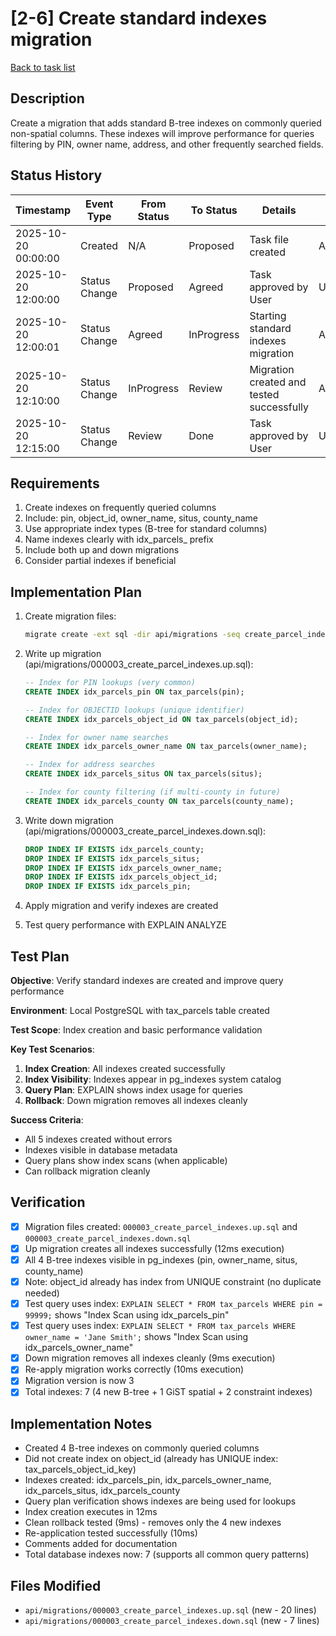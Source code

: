 # [2-6] Create standard indexes migration

[Back to task list](./tasks.md)

## Description

Create a migration that adds standard B-tree indexes on commonly queried non-spatial columns. These indexes will improve performance for queries filtering by PIN, owner name, address, and other frequently searched fields.

## Status History

| Timestamp | Event Type | From Status | To Status | Details | User |
|-----------|------------|-------------|-----------|---------|------|
| 2025-10-20 00:00:00 | Created | N/A | Proposed | Task file created | AI_Agent |
| 2025-10-20 12:00:00 | Status Change | Proposed | Agreed | Task approved by User | User |
| 2025-10-20 12:00:01 | Status Change | Agreed | InProgress | Starting standard indexes migration | AI_Agent |
| 2025-10-20 12:10:00 | Status Change | InProgress | Review | Migration created and tested successfully | AI_Agent |
| 2025-10-20 12:15:00 | Status Change | Review | Done | Task approved by User | User |

## Requirements

1. Create indexes on frequently queried columns
2. Include: pin, object_id, owner_name, situs, county_name
3. Use appropriate index types (B-tree for standard columns)
4. Name indexes clearly with idx_parcels_ prefix
5. Include both up and down migrations
6. Consider partial indexes if beneficial

## Implementation Plan

1. Create migration files:
   ```bash
   migrate create -ext sql -dir api/migrations -seq create_parcel_indexes
   ```

2. Write up migration (api/migrations/000003_create_parcel_indexes.up.sql):
   ```sql
   -- Index for PIN lookups (very common)
   CREATE INDEX idx_parcels_pin ON tax_parcels(pin);
   
   -- Index for OBJECTID lookups (unique identifier)
   CREATE INDEX idx_parcels_object_id ON tax_parcels(object_id);
   
   -- Index for owner name searches
   CREATE INDEX idx_parcels_owner_name ON tax_parcels(owner_name);
   
   -- Index for address searches
   CREATE INDEX idx_parcels_situs ON tax_parcels(situs);
   
   -- Index for county filtering (if multi-county in future)
   CREATE INDEX idx_parcels_county ON tax_parcels(county_name);
   ```

3. Write down migration (api/migrations/000003_create_parcel_indexes.down.sql):
   ```sql
   DROP INDEX IF EXISTS idx_parcels_county;
   DROP INDEX IF EXISTS idx_parcels_situs;
   DROP INDEX IF EXISTS idx_parcels_owner_name;
   DROP INDEX IF EXISTS idx_parcels_object_id;
   DROP INDEX IF EXISTS idx_parcels_pin;
   ```

4. Apply migration and verify indexes are created
5. Test query performance with EXPLAIN ANALYZE

## Test Plan

**Objective**: Verify standard indexes are created and improve query performance

**Environment**: Local PostgreSQL with tax_parcels table created

**Test Scope**: Index creation and basic performance validation

**Key Test Scenarios**:
1. **Index Creation**: All indexes created successfully
2. **Index Visibility**: Indexes appear in pg_indexes system catalog
3. **Query Plan**: EXPLAIN shows index usage for queries
4. **Rollback**: Down migration removes all indexes cleanly

**Success Criteria**:
- All 5 indexes created without errors
- Indexes visible in database metadata
- Query plans show index scans (when applicable)
- Can rollback migration cleanly

## Verification

- [x] Migration files created: `000003_create_parcel_indexes.up.sql` and `000003_create_parcel_indexes.down.sql`
- [x] Up migration creates all indexes successfully (12ms execution)
- [x] All 4 B-tree indexes visible in pg_indexes (pin, owner_name, situs, county_name)
- [x] Note: object_id already has index from UNIQUE constraint (no duplicate needed)
- [x] Test query uses index: `EXPLAIN SELECT * FROM tax_parcels WHERE pin = 99999;` shows "Index Scan using idx_parcels_pin"
- [x] Test query uses index: `EXPLAIN SELECT * FROM tax_parcels WHERE owner_name = 'Jane Smith';` shows "Index Scan using idx_parcels_owner_name"
- [x] Down migration removes all indexes cleanly (9ms execution)
- [x] Re-apply migration works correctly (10ms execution)
- [x] Migration version is now 3
- [x] Total indexes: 7 (4 new B-tree + 1 GiST spatial + 2 constraint indexes)

## Implementation Notes

- Created 4 B-tree indexes on commonly queried columns
- Did not create index on object_id (already has UNIQUE index: tax_parcels_object_id_key)
- Indexes created: idx_parcels_pin, idx_parcels_owner_name, idx_parcels_situs, idx_parcels_county
- Query plan verification shows indexes are being used for lookups
- Index creation executes in 12ms
- Clean rollback tested (9ms) - removes only the 4 new indexes
- Re-application tested successfully (10ms)
- Comments added for documentation
- Total database indexes now: 7 (supports all common query patterns)

## Files Modified

- `api/migrations/000003_create_parcel_indexes.up.sql` (new - 20 lines)
- `api/migrations/000003_create_parcel_indexes.down.sql` (new - 7 lines)


